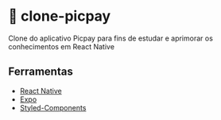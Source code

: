 # :rocket: clone-picpay
Clone do aplicativo Picpay para fins de estudar e aprimorar os conhecimentos em React Native

## Ferramentas

- [React Native](https://reactnative.dev/)
- [Expo](https://expo.io/)
- [Styled-Components](https://styled-components.com/)
